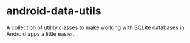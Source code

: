 android-data-utils
==================

A collection of utility classes to make working with SQLite databases in Android apps a little easier.
